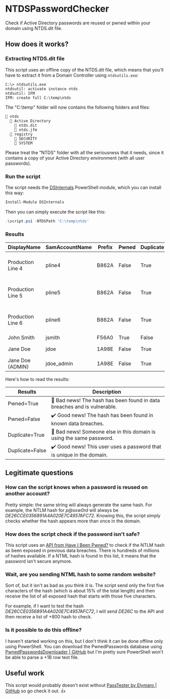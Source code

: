 # NTDSPasswordChecker

Check if Active Directory passwords are reused or pwned within your domain using NTDS.dit file.

## How does it works?

### Extracting NTDS.dit file

This script uses an offline copy of the NTDS.dit file, which means that you'll have to extract it from a Domain Controller using `ntdsutils.exe`:

```plaintext
C:\> ntdsutils.exe
ntdsutil: activate instance ntds
ntdsutil: IFM
IFM: create full C:\temp\ntds
```

The "C:\temp" folder will now contains the following folders and files:

```plaintext
📁 ntds
  📁 Active Directory
    📄 ntds.dit
    📄 ntds.jfm
  📁 registry
    📄 SECURITY
    📄 SYSTEM
```

Please treat the "NTDS" folder with all the seriousness that it needs, since it contains a copy of your Active Directory environment (with all user passwords).

### Run the script

The script needs the [DSInternals](https://github.com/MichaelGrafnetter/DSInternals) PowerShell module, which you can install this way:

```powershell
Install-Module DSInternals
```

Then you can simply execute the script like this:

```powershell
.\script.ps1 -NTDSPath 'C:\temp\ntds'
```

### Results

DisplayName | SamAccountName | Prefix | Pwned | Duplicate | SamePwdAs
----------- | -------------- | ------ | ----- | --------- | ---------
Production Line 4 | pline4 | B862A | False | True | CN=Production Line 5,OU=Generic accounts,DC=domain,DC=com<br>CN=Production Line 6,OU=Generic accounts,DC=domain,DC=com
Production Line 5 | pline5 | B862A | False | True | CN=Production Line 4,OU=Generic accounts,DC=domain,DC=com<br>CN=Production Line 6,OU=Generic accounts,DC=domain,DC=com
Production Line 6 | pline6 | B862A | False | True | CN=Production Line 4,OU=Generic accounts,DC=domain,DC=com<br>CN=Production Line 5,OU=Generic accounts,DC=domain,DC=com
John Smith | jsmith | F56A0 | True | False | 
Jane Doe | jdoe | 1A98E | False | True | CN=Jane Doe (ADMIN),OU=Administrators,DC=domain,DC=com
Jane Doe (ADMIN) | jdoe_admin | 1A98E | False | True | CN=Jane Doe,OU=Employees,DC=domain,DC=com


Here's how to read the results:

Results | Description
------- | -----------
Pwned=True | 🚩 Bad news! The hash has been found in data breaches and is vulnerable.
Pwned=False | ✔️ Good news! The hash has been found in known data breaches.
Duplicate=True | 🚩 Bad news! Someone else in this domain is using the same password.
Duplicate=False | ✔️ Good news! This user uses a password that is unique in the domain.

## Legitimate questions

### How can the script knows when a password is reused on another account?

Pretty simple: the same string will always generate the same hash. For example, the NTLM hash for *p@ssw0rd* will always be *DE26CCE0356891A4A020E7C4957AFC72*. Knowing this, the script simply checks whether the hash appears more than once in the domain.

### How does the script check if the password isn't safe?

This script uses an [API from Have I Been Pwned?](https://haveibeenpwned.com/API#PwnedPasswords) to check if the NTLM hash as been exposed in previous data breaches. There is hundreds of millions of hashes available. If a NTML hash is found in this list, it means that the password isn't secure anymore.

### Wait, are you sending NTML hash to some random website?

Sort of, but it isn't as bad as you think it is. The script send only the first five characters of the hash (which is about 15% of the total length) and then receive the list of all exposed hash that starts with those five characters.

For example, if I want to test the hash *DE26CCE0356891A4A020E7C4957AFC72*, I will send *DE26C* to the API and then receive a list of +800 hash to check.

### Is it possible to do this offline?

I haven't started working on this, but I don't think it can be done offline only using PowerShell. You can download the PwnedPasswords database using [PwnedPasswordsDownloader \| GitHub](https://github.com/HaveIBeenPwned/PwnedPasswordsDownloader) but I'm pretty sure PowerShell won't be able to parse a +1B row text file.

## Useful work

This script would probably doesn't exist without [PassTester by Elymaro \| GitHub](https://github.com/Elymaro/PassTester) so go check it out. 👍
